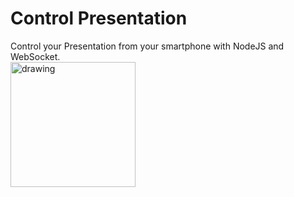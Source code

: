 # Control Presentation

Control your Presentation from your smartphone with NodeJS and WebSocket.
<br>
<img src="https://github.com/rokity/ControlPresentation/raw/master/localhost_8080_(Galaxy%20S5).png" alt="drawing" width="200"/>
